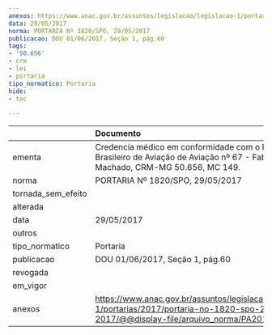 ```yaml
---
anexos: https://www.anac.gov.br/assuntos/legislacao/legislacao-1/portarias/2017/portaria-no-1820-spo-29-05-2017/@@display-file/arquivo_norma/PA2017-1820.pdf
data: 29/05/2017
norma: PORTARIA Nº 1820/SPO, 29/05/2017
publicacao: DOU 01/06/2017, Seção 1, pág.60
tags:
- '50.656'
- crm
- lei
- portaria
tipo_normatico: Portaria
hide: 
- toc 
 
---
```


|                    | Documento                                                                                                                                            |
|:-------------------|:-----------------------------------------------------------------------------------------------------------------------------------------------------|
| ementa             | Credencia médico em conformidade com o Regulamento Brasileiro de Aviação de Aviação nº 67 - Fabrício Pelucci Machado, CRM-MG 50.656, MC 149.         |
| norma              | PORTARIA Nº 1820/SPO, 29/05/2017                                                                                                                     |
| tornada_sem_efeito |                                                                                                                                                      |
| alterada           |                                                                                                                                                      |
| data               | 29/05/2017                                                                                                                                           |
| outros             |                                                                                                                                                      |
| tipo_normatico     | Portaria                                                                                                                                             |
| publicacao         | DOU 01/06/2017, Seção 1, pág.60                                                                                                                      |
| revogada           |                                                                                                                                                      |
| em_vigor           |                                                                                                                                                      |
| anexos             | https://www.anac.gov.br/assuntos/legislacao/legislacao-1/portarias/2017/portaria-no-1820-spo-29-05-2017/@@display-file/arquivo_norma/PA2017-1820.pdf |